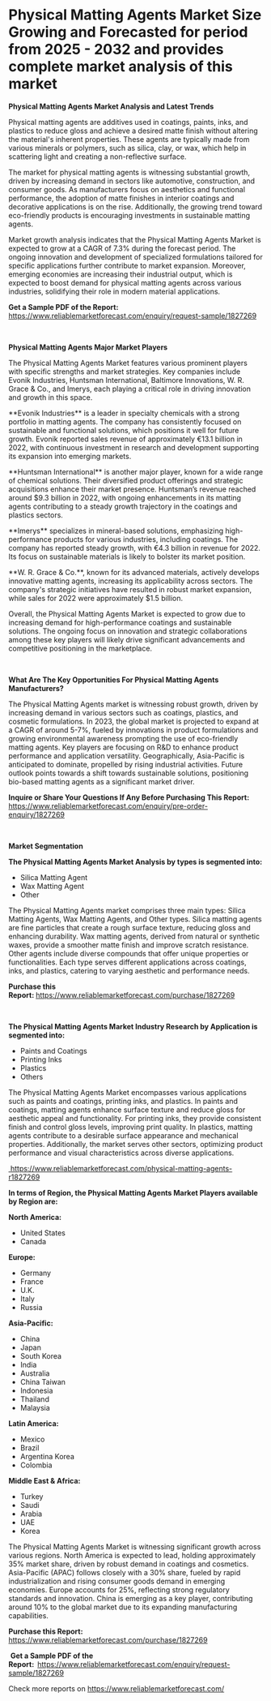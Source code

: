 <p><h1>Physical Matting Agents Market Size Growing and Forecasted for period from 2025 - 2032 and provides complete market analysis of this market</h1></p><p><strong>Physical Matting Agents Market Analysis and Latest Trends</strong></p>
<p><p>Physical matting agents are additives used in coatings, paints, inks, and plastics to reduce gloss and achieve a desired matte finish without altering the material's inherent properties. These agents are typically made from various minerals or polymers, such as silica, clay, or wax, which help in scattering light and creating a non-reflective surface.</p><p>The market for physical matting agents is witnessing substantial growth, driven by increasing demand in sectors like automotive, construction, and consumer goods. As manufacturers focus on aesthetics and functional performance, the adoption of matte finishes in interior coatings and decorative applications is on the rise. Additionally, the growing trend toward eco-friendly products is encouraging investments in sustainable matting agents.</p><p>Market growth analysis indicates that the Physical Matting Agents Market is expected to grow at a CAGR of 7.3% during the forecast period. The ongoing innovation and development of specialized formulations tailored for specific applications further contribute to market expansion. Moreover, emerging economies are increasing their industrial output, which is expected to boost demand for physical matting agents across various industries, solidifying their role in modern material applications.</p></p>
<p><strong>Get a Sample PDF of the Report:&nbsp;</strong> <a href="https://www.reliablemarketforecast.com/enquiry/request-sample/1827269?utm_campaign=2145&utm_medium=2&utm_source=Github&utm_content=ia&utm_term=03022025&utm_id=physical-matting-agents">https://www.reliablemarketforecast.com/enquiry/request-sample/1827269</a></p>
<p>&nbsp;</p>
<p><strong>Physical Matting Agents Major Market Players</strong></p>
<p><p>The Physical Matting Agents Market features various prominent players with specific strengths and market strategies. Key companies include Evonik Industries, Huntsman International, Baltimore Innovations, W. R. Grace & Co., and Imerys, each playing a critical role in driving innovation and growth in this space.</p><p>**Evonik Industries** is a leader in specialty chemicals with a strong portfolio in matting agents. The company has consistently focused on sustainable and functional solutions, which positions it well for future growth. Evonik reported sales revenue of approximately €13.1 billion in 2022, with continuous investment in research and development supporting its expansion into emerging markets.</p><p>**Huntsman International** is another major player, known for a wide range of chemical solutions. Their diversified product offerings and strategic acquisitions enhance their market presence. Huntsman’s revenue reached around $9.3 billion in 2022, with ongoing enhancements in its matting agents contributing to a steady growth trajectory in the coatings and plastics sectors.</p><p>**Imerys** specializes in mineral-based solutions, emphasizing high-performance products for various industries, including coatings. The company has reported steady growth, with €4.3 billion in revenue for 2022. Its focus on sustainable materials is likely to bolster its market position.</p><p>**W. R. Grace & Co.**, known for its advanced materials, actively develops innovative matting agents, increasing its applicability across sectors. The company's strategic initiatives have resulted in robust market expansion, while sales for 2022 were approximately $1.5 billion.</p><p>Overall, the Physical Matting Agents Market is expected to grow due to increasing demand for high-performance coatings and sustainable solutions. The ongoing focus on innovation and strategic collaborations among these key players will likely drive significant advancements and competitive positioning in the marketplace.</p></p>
<p>&nbsp;</p>
<p><strong>What Are The Key Opportunities For Physical Matting Agents Manufacturers?</strong></p>
<p><p>The Physical Matting Agents market is witnessing robust growth, driven by increasing demand in various sectors such as coatings, plastics, and cosmetic formulations. In 2023, the global market is projected to expand at a CAGR of around 5-7%, fueled by innovations in product formulations and growing environmental awareness prompting the use of eco-friendly matting agents. Key players are focusing on R&D to enhance product performance and application versatility. Geographically, Asia-Pacific is anticipated to dominate, propelled by rising industrial activities. Future outlook points towards a shift towards sustainable solutions, positioning bio-based matting agents as a significant market driver.</p></p>
<p><strong>Inquire or Share Your Questions If Any Before Purchasing This Report:</strong> <a href="https://www.reliablemarketforecast.com/enquiry/pre-order-enquiry/1827269?utm_campaign=2145&utm_medium=2&utm_source=Github&utm_content=ia&utm_term=03022025&utm_id=physical-matting-agents">https://www.reliablemarketforecast.com/enquiry/pre-order-enquiry/1827269</a></p>
<p>&nbsp;</p>
<p><strong>Market Segmentation</strong></p>
<p><strong>The Physical Matting Agents Market Analysis by types is segmented into:</strong></p>
<p><ul><li>Silica Matting Agent</li><li>Wax Matting Agent</li><li>Other</li></ul></p>
<p><p>The Physical Matting Agents market comprises three main types: Silica Matting Agents, Wax Matting Agents, and Other types. Silica matting agents are fine particles that create a rough surface texture, reducing gloss and enhancing durability. Wax matting agents, derived from natural or synthetic waxes, provide a smoother matte finish and improve scratch resistance. Other agents include diverse compounds that offer unique properties or functionalities. Each type serves different applications across coatings, inks, and plastics, catering to varying aesthetic and performance needs.</p></p>
<p><strong>Purchase this Report:&nbsp;</strong><a href="https://www.reliablemarketforecast.com/purchase/1827269?utm_campaign=2145&utm_medium=2&utm_source=Github&utm_content=ia&utm_term=03022025&utm_id=physical-matting-agents">https://www.reliablemarketforecast.com/purchase/1827269</a></p>
<p>&nbsp;</p>
<p><strong>The Physical Matting Agents Market Industry Research by Application is segmented into:</strong></p>
<p><ul><li>Paints and Coatings</li><li>Printing Inks</li><li>Plastics</li><li>Others</li></ul></p>
<p><p>The Physical Matting Agents Market encompasses various applications such as paints and coatings, printing inks, and plastics. In paints and coatings, matting agents enhance surface texture and reduce gloss for aesthetic appeal and functionality. For printing inks, they provide consistent finish and control gloss levels, improving print quality. In plastics, matting agents contribute to a desirable surface appearance and mechanical properties. Additionally, the market serves other sectors, optimizing product performance and visual characteristics across diverse applications.</p></p>
<p><a href="https://www.reliablemarketforecast.com/physical-matting-agents-r1827269?utm_campaign=2145&utm_medium=2&utm_source=Github&utm_content=ia&utm_term=03022025&utm_id=physical-matting-agents">&nbsp;https://www.reliablemarketforecast.com/physical-matting-agents-r1827269</a></p>
<p><strong>In terms of Region, the Physical Matting Agents Market Players available by Region are:</strong></p>
<p>
    <p> <strong> North America: </strong>
        <ul>
            <li>United States</li>
            <li>Canada</li>
        </ul>
        </p> 
    <p> <strong> Europe: </strong>
        <ul>
            <li>Germany</li>
            <li>France</li>
            <li>U.K.</li>
            <li>Italy</li>
            <li>Russia</li>
        </ul>
        </p> 
    <p> <strong> Asia-Pacific: </strong>
        <ul>
            <li>China</li>
            <li>Japan</li>
            <li>South Korea</li>
            <li>India</li>
            <li>Australia</li>
            <li>China Taiwan</li>
            <li>Indonesia</li>
            <li>Thailand</li>
            <li>Malaysia</li>
        </ul>
        </p> 
    <p> <strong> Latin America: </strong>
        <ul>
            <li>Mexico</li>
            <li>Brazil</li>
            <li>Argentina Korea</li>
            <li>Colombia</li>
        </ul>
        </p> 
    <p> <strong> Middle East & Africa: </strong>
        <ul>
            <li>Turkey</li>
            <li>Saudi</li>
            <li>Arabia</li>
            <li>UAE</li>
            <li>Korea</li>
        </ul>
    </p>
    </p>
<p><p>The Physical Matting Agents Market is witnessing significant growth across various regions. North America is expected to lead, holding approximately 35% market share, driven by robust demand in coatings and cosmetics. Asia-Pacific (APAC) follows closely with a 30% share, fueled by rapid industrialization and rising consumer goods demand in emerging economies. Europe accounts for 25%, reflecting strong regulatory standards and innovation. China is emerging as a key player, contributing around 10% to the global market due to its expanding manufacturing capabilities.</p></p>
<p><strong>Purchase this Report: </strong><a href="https://www.reliablemarketforecast.com/purchase/1827269?utm_campaign=2145&utm_medium=2&utm_source=Github&utm_content=ia&utm_term=03022025&utm_id=physical-matting-agents">https://www.reliablemarketforecast.com/purchase/1827269</a></p>
<p>&nbsp;<strong>Get a Sample PDF of the Report:&nbsp;&nbsp;</strong><a href="https://www.reliablemarketforecast.com/enquiry/request-sample/1827269?utm_campaign=2145&utm_medium=2&utm_source=Github&utm_content=ia&utm_term=03022025&utm_id=physical-matting-agents">https://www.reliablemarketforecast.com/enquiry/request-sample/1827269</a></p>
<p><strong></strong></p>
<p>Check more reports on <a href="https://www.reliablemarketforecast.com/?utm_campaign=2145&utm_medium=2&utm_source=Github&utm_content=ia&utm_term=03022025&utm_id=physical-matting-agents">https://www.reliablemarketforecast.com/</a></p>